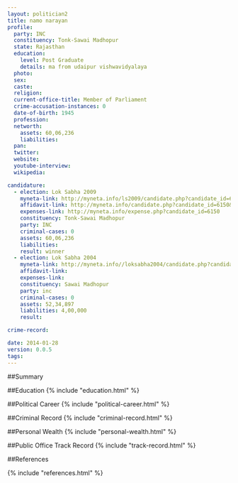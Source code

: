 ```yaml
---
layout: politician2
title: namo narayan
profile: 
  party: INC
  constituency: Tonk-Sawai Madhopur
  state: Rajasthan
  education: 
    level: Post Graduate
    details: ma from udaipur vishwavidyalaya
  photo: 
  sex: 
  caste: 
  religion: 
  current-office-title: Member of Parliament
  crime-accusation-instances: 0
  date-of-birth: 1945
  profession: 
  networth: 
    assets: 60,06,236
    liabilities: 
  pan: 
  twitter: 
  website: 
  youtube-interview: 
  wikipedia: 

candidature: 
  - election: Lok Sabha 2009
    myneta-link: http://myneta.info/ls2009/candidate.php?candidate_id=6150
    affidavit-link: http://myneta.info/candidate.php?candidate_id=6150&scan=original
    expenses-link: http://myneta.info/expense.php?candidate_id=6150
    constituency: Tonk-Sawai Madhopur 
    party: INC
    criminal-cases: 0
    assets: 60,06,236
    liabilities: 
    result: winner 
  - election: Lok Sabha 2004
    myneta-link: http://myneta.info//loksabha2004/candidate.php?candidate_id=3282
    affidavit-link: 
    expenses-link: 
    constituency: Sawai Madhopur 
    party: inc
    criminal-cases: 0
    assets: 52,34,897
    liabilities: 4,00,000
    result:  

crime-record: 

date: 2014-01-28
version: 0.0.5
tags: 
---
```

##Summary


##Education
{% include "education.html" %}


##Political Career
{% include "political-career.html" %}


##Criminal Record
{% include "criminal-record.html" %}


##Personal Wealth
{% include "personal-wealth.html" %}


##Public Office Track Record
{% include "track-record.html" %}


##References


{% include "references.html" %}